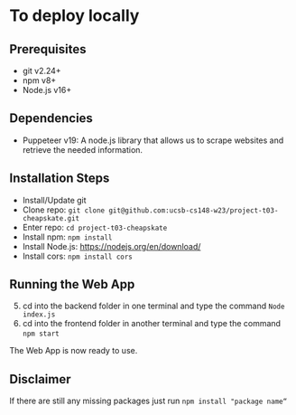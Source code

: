 
# To deploy locally 

## Prerequisites
* git v2.24+
* npm v8+
* Node.js v16+

## Dependencies
* Puppeteer v19: A node.js library that allows us to scrape websites and retrieve the needed information.

## Installation Steps
* Install/Update git
* Clone repo: ```git clone git@github.com:ucsb-cs148-w23/project-t03-cheapskate.git```
* Enter repo: ```cd project-t03-cheapskate```
* Install npm: ```npm install```
* Install Node.js: https://nodejs.org/en/download/
* Install cors: ```npm install cors```

## Running the Web App
5. cd into the backend folder in one terminal and type the command ```Node index.js```
6. cd into the frontend folder in another terminal and type the command ```npm start```

The Web App is now ready to use.


## Disclaimer
If there are still any missing packages just run ```npm install "package name“ ``` 
